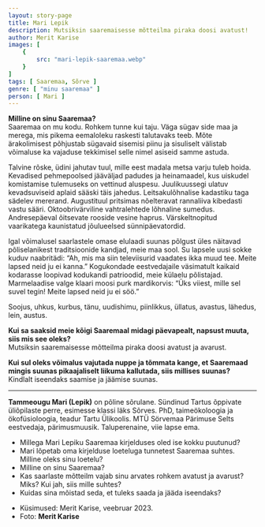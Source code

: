```yaml
---
layout: story-page
title: Mari Lepik
description: Mutsiksin saaremaisesse mõtteilma piraka doosi avatust!
author: Merit Karise
images: [
    {
        src: "mari-lepik-saaremaa.webp"
    }
]
tags: [ Saaremaa, Sõrve ]
genre: [ "minu saaremaa" ]
person: [ Mari ]
---
```


<!-- # {{$doc.title}} -->

**Milline on sinu Saaremaa?** \
Saaremaa on mu kodu. Rohkem tunne kui taju. Väga sügav side maa ja merega, mis pikema eemaloleku raskesti talutavaks teeb. Mõte ärakolimisest põhjustab sügavaid sisemisi piinu ja sisuliselt välistab võimaluse ka vajaduse tekkimisel selle nimel asiseid samme astuda.

Talvine rõske, üdini jahutav tuul, mille eest madala metsa varju tuleb hoida. Kevadised pehmepoolsed jääväljad padudes ja heinamaadel, kus uiskudel komistamise tulemuseks on vettinud aluspesu. Juulikuussegi ulatuv kevadsuviseid aplaid sääski täis jahedus. Leitsakulõhnalise kadastiku taga sädelev mererand. Augustituul pritsimas nõelteravat rannaliiva kibedasti vastu sääri. Oktoobrivärviline vahtralehtede lõhnaline sumedus. Andresepäeval õitsevate rooside vesine haprus. Värskeltnopitud vaarikatega kaunistatud jõulueelsed sünnipäevatordid.

Igal võimalusel saarlastele omase elulaadi suunas põlgust üles näitavad põliselanikest traditsioonide kandjad, meie maa sool. Su lapsele uusi sokke kuduv naabritädi: “Ah, mis ma siin televiisurid vaadates ikka muud tee. Meite lapsed neid ju ei kanna.” Kogukondade eestvedajaile väsimatult kaikaid kodarasse loopivad kodukandi patrioodid, meie külaelu põlistajad. Marmelaadise valge klaari moosi purk mardikorvis: “Üks viiest, mille sel suvel tegin! Meite lapsed neid ju ei söö.” 

Soojus, uhkus, kurbus, tänu, uudishimu, piinlikkus, üllatus, avastus, lähedus, lein, austus.

**Kui sa saaksid meie kõigi Saaremaal midagi päevapealt, napsust muuta, siis mis see oleks?** \
Mutsiksin saaremaisesse mõtteilma piraka doosi avatust ja avarust. 

**Kui sul oleks võimalus vajutada nuppe ja tõmmata kange, et Saaremaad mingis suunas pikaajaliselt liikuma kallutada, siis millises suunas?** \
Kindlalt iseendaks saamise ja jäämise suunas.


* * *

**Tammeougu Mari (Lepik)** on põline sõrulane. Sündinud Tartus õppivate üliõpilaste perre, esimesse klassi läks Sõrves. PhD, taimeökoloogia ja ökofüsioloogia, teadur Tartu Ülikoolis. MTÜ Sörvemaa Pärimuse Selts eestvedaja, pärimusmuusik. Taluperenaine, viie lapse ema.


<story-author :author="author"></story-author>

<details-wrapper summary="Mis mõtted tekkisid?">

- Millega Mari Lepiku Saaremaa kirjelduses oled ise kokku puutunud? 
- Mari lõpetab oma kirjelduse loeteluga tunnetest Saaremaa suhtes. Milline oleks sinu loetelu?
- Milline on sinu Saaremaa? 
- Kas saarlaste mõtteilm vajab sinu arvates rohkem avatust ja avarust? Miks? Kui jah, siis mille suhtes?
- Kuidas sina mõistad seda, et tuleks saada ja jääda iseendaks?

</details-wrapper>

<details-wrapper summary="Allikad" class="text-sm" icon="icon-park-outline:document-folder">

- Küsimused: Merit Karise, veebruar 2023.
- Foto: **Merit Karise**

</details-wrapper>
